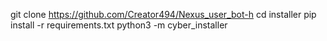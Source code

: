 git clone https://github.com/Creator494/Nexus_user_bot-h
cd installer
pip install -r requirements.txt
python3 -m cyber_installer

